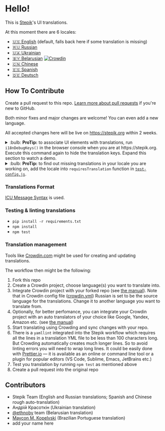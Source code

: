 # Hello!

This is [Stepik](https://stepik.org)'s UI translations.

At this moment there are 6 locales:
* [🇺🇸 English](translations/en.yml)  (default, falls back here if some translation is missing)
* [🇷🇺 Russian](translations/ru.yml)
* [🇺🇦 Ukrainian](translations/uk.yml)
* [🇧🇾 Belarusian](translations/be.yml) [![Crowdin](https://badges.crowdin.net/stepik-be/localized.svg)](https://crowdin.com/project/stepik-be)
* [🇨🇳 Chinese](translations/zh-hans.yml)
* [🇪🇸 Spanish](translations/es.yml)
* [🇩🇪 Deutsch](translations/de.yml)

## How To Contribute

Create a pull request to this repo. [Learn more about pull requests](https://help.github.com/articles/about-pull-requests/) if you're new to GitHub.

Both minor fixes and major changes are welcome! You can even add a new language.

All accepted changes here will be live on https://stepik.org within 2 weeks.

<details>
  <summary>:bulb: <b>ProTip:</b> to associate UI elements with translations, run <code>i18nDebugKeys()</code> in the browser console when you are at https://stepik.org. Execute this command again to hide the translation keys. Expand this section to watch a demo.</summary>
  
 ![i18nDebugKeys demo](https://user-images.githubusercontent.com/4932134/72613438-4fab9300-3951-11ea-95cc-24d996f6193d.gif)
</details>

<details>
  <summary>:bulb: <b>ProTip:</b> to find out missing translations in your locale you are working on, add the locale into <code>requiresTranslation</code> function in <a href="test-config.js"><code>test-config.js</code></a>.</summary>
  
 ```js
requiresTranslation(key, locale) {
   return locale === 'ru' || locale === 'en' || locale === 'YOUR_LOCALE';
}
 ```
</details>

### Translations Format

[ICU Message Syntax](https://formatjs.io/docs/icu-syntax) is used.

### Testing & linting translations

- `pip install -r requirements.txt`
- `npm install`
- `npm test`

### Translation management
Tools like [Crowdin.com](https://crowdin.com/) might be used for creating and updating translations.

The workflow then might be the following:
1. Fork this repo 
2. Create a Crowdin project, choose language(s) you want to translate into.
3. Integrate Crowdin project with your forked repo (see [the manual](https://support.crowdin.com/github-integration/)). Note that in Crowdin config file ([crowdin.yml](crowdin.yml)) Russian is set to be the source language for the translations. Change it to another language you want to translate from.
4. Optionally, for better perfomance, you can integrate your Crowdin project with an auto translators of your choice like Google, Yandex, Amazon etc. (see [the manual](https://support.crowdin.com/configuring-machine-translation-engines/))
5. Start translating using Crowding and sync changes with your repo.
6. There is a `yamllint` integrated into the Stepik workflow which requires all the lines in a translation YML file to be less than 100 characters long. But Crowding automatically creates much longer lines. So to avoid linting errors you will need to wrap long lines. It could be easily done with [Prettier.io](https://prettier.io) — it is available as an online or command line tool or a plugin for popular editors (VS Code, Sublime, Emacs, JetBrains etc.)
7. Test you translation by running `npm test` as mentioned above
8. Create a pull request into the original repo


## Contributors

* Stepik Team (English and Russian translations; Spanish and Chinese rough auto-translation)
* Андрій Красоткін (Ukrainian translation)
* [@ethnoby](https://github.com/ethnoby) team (Belarusian translation)
* [Maycon M. Kopelvski](https://github.com/mayconmk) (Brazilian Portuguese translation)
* add your name here
